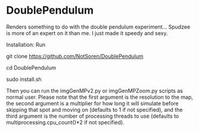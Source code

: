 # DoublePendulum
Renders something to do with the double pendulum experiment... Spudzee is more of an expert on it than me. I just made it speedy and sexy. 

Installation:
Run 

git clone https://github.com/NotSoren/DoublePendulum 

cd DoublePendulum

sudo install.sh

Then you can run the imgGenMPv2.py or imgGenMPZoom.py scripts as normal user. Please note that the first argument is the resolution to the map, the second argument is a multiplier for how long it will simulate before skipping that spot and moving on (defaults to 1 if not specified), and the third argument is the number of processing threads to use (defaults to multiprocessing.cpu_count()*2 if not specified). 
